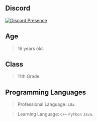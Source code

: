 ## Discord

[![Discord Presence](https://lanyard-profile-readme.vercel.app/api/650336912900358164?theme=dark&bg=809ecf&animated=false&hideDiscrim=true&borderRadius=30px&idleMessage=Watermelon%20Soda)](https://discord.com/users/650336912900358164)

## Age

> 16 years old.

## Class

> 11th Grade.

## Programming Languages

> Professional Language: `LUa`.

> Learning Language: `C++` `Python` `Java`.
